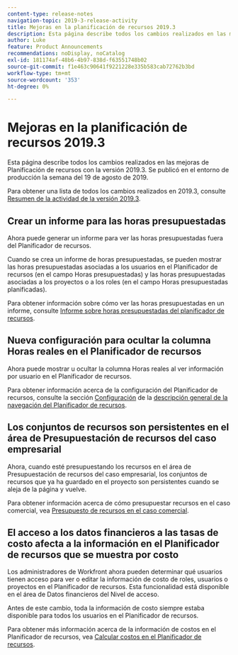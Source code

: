 ```yaml
---
content-type: release-notes
navigation-topic: 2019-3-release-activity
title: Mejoras en la planificación de recursos 2019.3
description: Esta página describe todos los cambios realizados en las mejoras de Planificación de recursos con la versión 2019.3. Se publicó en el entorno de producción la semana del 19 de agosto de 2019.
author: Luke
feature: Product Announcements
recommendations: noDisplay, noCatalog
exl-id: 181174af-48b6-4b97-838d-f63551748b02
source-git-commit: f1e463c90641f9221228e335b583cab72762b3bd
workflow-type: tm+mt
source-wordcount: '353'
ht-degree: 0%

---
```


# Mejoras en la planificación de recursos 2019.3

Esta página describe todos los cambios realizados en las mejoras de Planificación de recursos con la versión 2019.3. Se publicó en el entorno de producción la semana del 19 de agosto de 2019.

Para obtener una lista de todos los cambios realizados en 2019.3, consulte [Resumen de la actividad de la versión 2019.3](../../../../product-announcements/product-releases/quarterly-release-archive/2019.3-release-activity/2019-3-release-activity-overview.md).

## Crear un informe para las horas presupuestadas

Ahora puede generar un informe para ver las horas presupuestadas fuera del Planificador de recursos.

Cuando se crea un informe de horas presupuestadas, se pueden mostrar las horas presupuestadas asociadas a los usuarios en el Planificador de recursos (en el campo Horas presupuestadas) y las horas presupuestadas asociadas a los proyectos o a los roles (en el campo Horas presupuestadas planificadas).

Para obtener información sobre cómo ver las horas presupuestadas en un informe, consulte [Informe sobre horas presupuestadas del planificador de recursos](../../../../resource-mgmt/resource-planning/report-on-budgeted-hours.md).

## Nueva configuración para ocultar la columna Horas reales en el Planificador de recursos

Ahora puede mostrar u ocultar la columna Horas reales al ver información por usuario en el Planificador de recursos.

Para obtener información acerca de la configuración del Planificador de recursos, consulte la sección [Configuración](../../../../resource-mgmt/resource-planning/resource-planner-navigation.md#settings) de la [descripción general de la navegación del Planificador de recursos](../../../../resource-mgmt/resource-planning/resource-planner-navigation.md).

## Los conjuntos de recursos son persistentes en el área de Presupuestación de recursos del caso empresarial

Ahora, cuando esté presupuestando los recursos en el área de Presupuestación de recursos del caso empresarial, los conjuntos de recursos que ya ha guardado en el proyecto son persistentes cuando se aleja de la página y vuelve.

Para obtener información acerca de cómo presupuestar recursos en el caso comercial, vea [Presupuesto de recursos en el caso comercial](../../../../manage-work/projects/define-a-business-case/budget-resources-in-business-case.md).

## El acceso a los datos financieros a las tasas de costo afecta a la información en el Planificador de recursos que se muestra por costo

Los administradores de Workfront ahora pueden determinar qué usuarios tienen acceso para ver o editar la información de costo de roles, usuarios o proyectos en el Planificador de recursos. Esta funcionalidad está disponible en el área de Datos financieros del Nivel de acceso.

Antes de este cambio, toda la información de costo siempre estaba disponible para todos los usuarios en el Planificador de recursos.

Para obtener más información acerca de la información de costos en el Planificador de recursos, vea [Calcular costos en el Planificador de recursos](../../../../resource-mgmt/resource-planning/calculate-costs-resource-planner.md).

